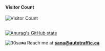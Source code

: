 #### Visitor Count
![Visitor Count](https://profile-counter.glitch.me/30Sana/count.svg)

<h2 align="center"> </h2>

[![Anurag's GitHub stats](https://github-readme-stats-git-masterrstaa-rickstaa.vercel.app/api?username=30Sana&show_icons=true&theme=midnight-purple)](https://github.com/30Sana/30Sana)

<p><img align="left" src="https://github-readme-stats.vercel.app/api/top-langs?username=30sana&show_icons=true&locale=en&layout=compact&theme=midnight-purple" alt="30sana"/></p>

- Reach me at **sana@autotraffic.ca**
